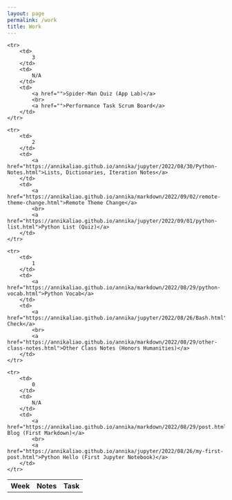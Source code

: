 ```yaml
---
layout: page
permalink: /work
title: Work
---
```


<table>
    <tr>
     <th>Week</th>
     <th>Notes</th>
     <th>Task</th>
    </tr>

    <tr>
        <td>
            3
        </td>
        <td>
            N/A
        </td>
        <td>
            <a href="">Spider-Man Quiz (App Lab)</a>
            <br>
            <a href="">Performance Task Scrum Board</a>
        </td>
    </tr>

    <tr>
        <td>
            2
        </td>
        <td>
            <a href="https://annikaliao.github.io/annika/jupyter/2022/08/30/Python-Notes.html">Lists, Dictionaries, Iteration Notes</a>
        </td>
        <td>
            <a href="https://annikaliao.github.io/annika/markdown/2022/09/02/remote-theme-change.html">Remote Theme Change</a>
            <br>
            <a href="https://annikaliao.github.io/annika/jupyter/2022/09/01/python-list.html">Python List (Quiz)</a>
        </td>
    </tr>

    <tr>
        <td>
            1
        </td>
        <td>
            <a href="https://annikaliao.github.io/annika/markdown/2022/08/29/python-vocab.html">Python Vocab</a>
        </td>
        <td>
            <a href="https://annikaliao.github.io/annika/jupyter/2022/08/26/Bash.html">Bash Check</a>
            <br>
            <a href="https://annikaliao.github.io/annika/markdown/2022/08/29/other-class-notes.html">Other Class Notes (Honors Humanities)</a>
        </td>
    </tr>
    
    <tr>
        <td>
            0
        </td>
        <td>
            N/A
        </td>
        <td>
            <a href="https://annikaliao.github.io/annika/markdown/2022/08/29/post.html">Musix Blog (First Markdown)</a>
            <br>
            <a href="https://annikaliao.github.io/annika/jupyter/2022/08/26/my-first-post.html">Python Hello (First Jupyter Notebook)</a>
        </td>
    </tr>